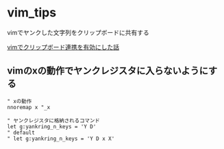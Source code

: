 
# vim_tips

vimでヤンクした文字列をクリップボードに共有する

[vimでクリップボード連携を有効にした話](https://pocke.hatenablog.com/entry/2014/10/26/145646)

## vimのxの動作でヤンクレジスタに入らないようにする

```
" xの動作
nnoremap x "_x

" ヤンクレジスタに格納されるコマンド
let g:yankring_n_keys = 'Y D'
" default
" let g:yankring_n_keys = 'Y D x X'
```

